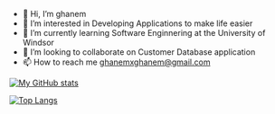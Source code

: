 - 👋 Hi, I’m ghanem 
- 👀 I’m interested in Developing Applications to make life easier
- 🌱 I’m currently learning Software Enginnering at the University of Windsor
- 💞️ I’m looking to collaborate on Customer Database application
- 📫 How to reach me ghanemxghanem@gmail.com

[![My GitHub stats](https://github-readme-stats.vercel.app/api?username=ghanem025&count_private=true&show_icons=true&include_all_commits=true&theme=merko)](https://github.com/zainaraza43/github-readme-stats)


[![Top Langs](https://github-readme-stats.vercel.app/api/top-langs/?username=ghanem025&layout=compact&theme=merko)](https://github.com/zainaraza43/github-readme-stats)

<!---
ghanem025/ghanem025 is a ✨ special ✨ repository because its `README.md` (this file) appears on your GitHub profile.
You can click the Preview link to take a look at your changes.
--->
